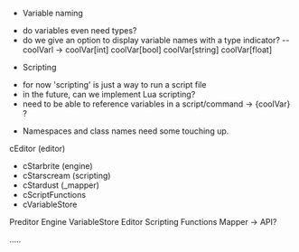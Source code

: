 ﻿* Variable naming
 - do variables even need types?
 - do we give an option to display variable names with a type indicator?
  -- coolVarl -> coolVar[int] coolVar[bool] coolVar[string] coolVar[float]
* Scripting
 - for now 'scripting' is just a way to run a script file
 - in the future, can we implement Lua scripting?
 - need to be able to reference variables in a script/command -> {coolVar} ?

* Namespaces and class names need some touching up.

cEditor (editor)
 - cStarbrite (engine)
  - cStarscream (scripting)
  - cStardust (_mapper)
   - cScriptFunctions
  - cVariableStore

Preditor
 Engine
  VariableStore
 Editor
 Scripting
  Functions
 Mapper -> API?

.....